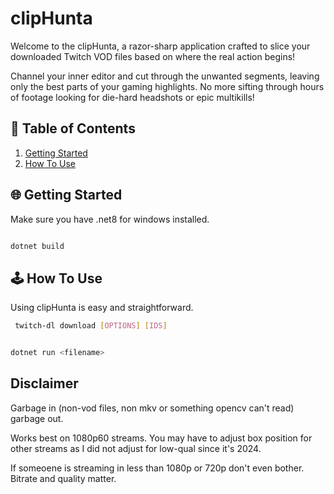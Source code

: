 ﻿# clipHunta

Welcome to the clipHunta, a razor-sharp application crafted to slice your downloaded Twitch VOD files based on
where the real action begins!

Channel your inner editor and cut through the unwanted segments, leaving only the best parts of your gaming highlights.
No more sifting through hours of footage looking for die-hard headshots or epic multikills!

## 📜 Table of Contents

1. [Getting Started](#getting-started)
2. [How To Use](#how-to-use)

## 🌐 Getting Started

Make sure you have .net8 for windows installed. 

```bash

dotnet build
```
 

## 🕹️ How To Use

Using clipHunta is easy and straightforward.

```bash
 twitch-dl download [OPTIONS] [IDS]
```

```bash

dotnet run <filename>

```

## Disclaimer 

Garbage in (non-vod files, non mkv or something opencv can't read) garbage out.

Works best on 1080p60 streams. You may have to adjust box position for other streams as I did not adjust for low-qual since it's 2024.

If someoene is streaming in less than 1080p or 720p don't even bother.
Bitrate and quality matter.

